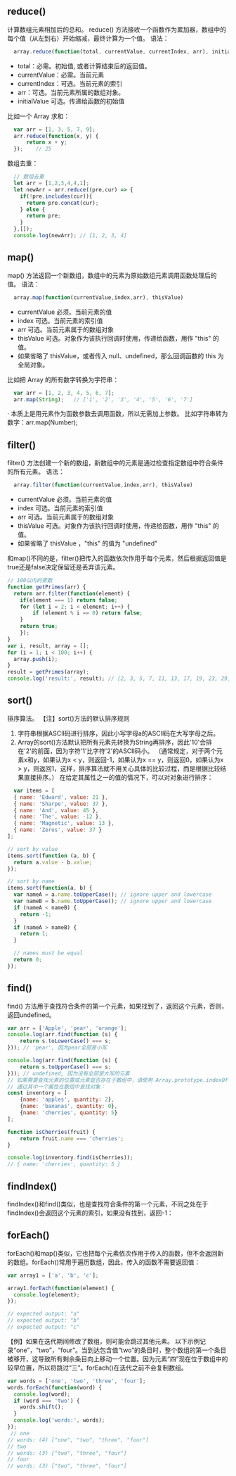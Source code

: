 ## reduce() 
计算数组元素相加后的总和。
reduce() 方法接收一个函数作为累加器，数组中的每个值（从左到右）开始缩减，最终计算为一个值。
语法：
```  js
  array.reduce(function(total, currentValue, currentIndex, arr), initialValue)
```
- total：必需。初始值, 或者计算结束后的返回值。
- currentValue：必需。当前元素
- currentIndex：可选。当前元素的索引
- arr：可选。当前元素所属的数组对象。
- initialValue	可选。传递给函数的初始值

比如一个 Array 求和：
```  js
  var arr = [1, 3, 5, 7, 9];
  arr.reduce(function(x, y) {
      return x + y;
  });    // 25
```
数组去重：
```  js
  // 数组去重
  let arr = [1,2,3,4,4,1];
  let newArr = arr.reduce((pre,cur) => {
    if(!pre.includes(cur)){
      return pre.concat(cur);
    } else {
      return pre;
    }
  },[]);
  console.log(newArr); // [1, 2, 3, 4]
```
## map()
map() 方法返回一个新数组，数组中的元素为原始数组元素调用函数处理后的值。
语法：
```  js
  array.map(function(currentValue,index,arr), thisValue)
```
- currentValue	必须。当前元素的值
- index	可选。当前元素的索引值
- arr	可选。当前元素属于的数组对象
- thisValue	可选。对象作为该执行回调时使用，传递给函数，用作 "this" 的值。
- 如果省略了 thisValue，或者传入 null、undefined，那么回调函数的 this 为全局对象。

比如把 Array 的所有数字转换为字符串：
```  js
  var arr = [1, 2, 3, 4, 5, 6, 7];
  arr.map(String);   // ['1', '2', '3', '4', '5', '6', '7']
```
· 本质上是用元素作为函数参数去调用函数，所以无需加上参数。
比如字符串转为数字：arr.map(Number); 

## filter()
filter() 方法创建一个新的数组，新数组中的元素是通过检查指定数组中符合条件的所有元素。
语法：
```  js
  array.filter(function(currentValue,index,arr), thisValue)
```
- currentValue	必须。当前元素的值
- index	可选。当前元素的索引值
- arr	可选。当前元素属于的数组对象
- thisValue	可选。对象作为该执行回调时使用，传递给函数，用作 "this" 的值。
- 如果省略了 thisValue ，"this" 的值为 "undefined"

和map()不同的是，filter()把传入的函数依次作用于每个元素，然后根据返回值是true还是false决定保留还是丢弃该元素。

```  js
// 100以内的素数
function getPrimes(arr) {
  return arr.filter(function(element) {
    if(element === 1) return false;
    for (let i = 2; i < element; i++) {
        if (element % i == 0) return false;
    }
    return true;
    });
}
var i, result, array = [];
for (i = 1; i < 100; i++) {
  array.push(i);
}
result = getPrimes(array);
console.log('result:', result); // [2, 3, 5, 7, 11, 13, 17, 19, 23, 29, 31, 37, 41, 43, 47, 53, 59, 61, 67, 71, 73, 79, 83, 89, 97]
```

## sort()
排序算法。
【注】sort()方法的默认排序规则
1. 字符串根据ASCII码进行排序，因此小写字母a的ASCII码在大写字母之后。
2. Array的sort()方法默认把所有元素先转换为String再排序，因此'10'会排在'2'的前面，因为字符'1'比字符'2'的ASCII码小。
（通常规定，对于两个元素x和y，如果认为x < y，则返回-1，如果认为x == y，则返回0，如果认为x > y，则返回1，这样，排序算法就不用关心具体的比较过程，而是根据比较结果直接排序。）
在给定其属性之一的值的情况下，可以对对象进行排序：
```  js
  var items = [
  { name: 'Edward', value: 21 },
  { name: 'Sharpe', value: 37 },
  { name: 'And', value: 45 },
  { name: 'The', value: -12 },
  { name: 'Magnetic', value: 13 },
  { name: 'Zeros', value: 37 }
];

// sort by value
items.sort(function (a, b) {
  return a.value - b.value;
});

// sort by name
items.sort(function(a, b) {
  var nameA = a.name.toUpperCase(); // ignore upper and lowercase
  var nameB = b.name.toUpperCase(); // ignore upper and lowercase
  if (nameA < nameB) {
    return -1;
  }
  if (nameA > nameB) {
    return 1;
  }

  // names must be equal
  return 0;
});
```

## find()
find() 方法用于查找符合条件的第一个元素，如果找到了，返回这个元素，否则，返回undefined。
```  js
var arr = ['Apple', 'pear', 'orange'];
console.log(arr.find(function (s) {
    return s.toLowerCase() === s;
})); // 'pear', 因为pear全部是小写

console.log(arr.find(function (s) {
    return s.toUpperCase() === s;
})); // undefined, 因为没有全部是大写的元素
// 如果需要查找元素的位置或元素是否存在于数组中，请使用 Array.prototype.indexOf() 或 Array.prototype.includes() 。
// 通过其中一个属性在数组中查找对象：
const inventory = [
    {name: 'apples', quantity: 2},
    {name: 'bananas', quantity: 0},
    {name: 'cherries', quantity: 5}
];

function isCherries(fruit) { 
    return fruit.name === 'cherries';
}

console.log(inventory.find(isCherries)); 
// { name: 'cherries', quantity: 5 }
```

## findIndex()
findIndex()和find()类似，也是查找符合条件的第一个元素，不同之处在于findIndex()会返回这个元素的索引，如果没有找到，返回-1：

## forEach()
forEach()和map()类似，它也把每个元素依次作用于传入的函数，但不会返回新的数组。forEach()常用于遍历数组，因此，传入的函数不需要返回值：
```  js
var array1 = ['a', 'b', 'c'];

array1.forEach(function(element) {
  console.log(element);
});

// expected output: "a"
// expected output: "b"
// expected output: "c"
```
【例】如果在迭代期间修改了数组，则可能会跳过其他元素。
以下示例记录“one”，“two”，“four”。当到达包含值“two”的条目时，整个数组的第一个条目被移开，这导致所有剩余条目向上移动一个位置。因为元素“四”现在位于数组中的较早位置，所以将跳过“三”。forEach()在迭代之前不会复制数组。
```  js
var words = ['one', 'two', 'three', 'four'];
words.forEach(function(word) {
  console.log(word);
  if (word === 'two') {
    words.shift();
  }
  console.log('words:', words);
});
 // one
// words: (4) ["one", "two", "three", "four"]
// two
// words: (3) ["two", "three", "four"]
// four
// words: (3) ["two", "three", "four"]
```